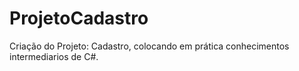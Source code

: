 # ProjetoCadastro

Criação do Projeto: Cadastro, colocando em prática conhecimentos intermediarios de C#.
